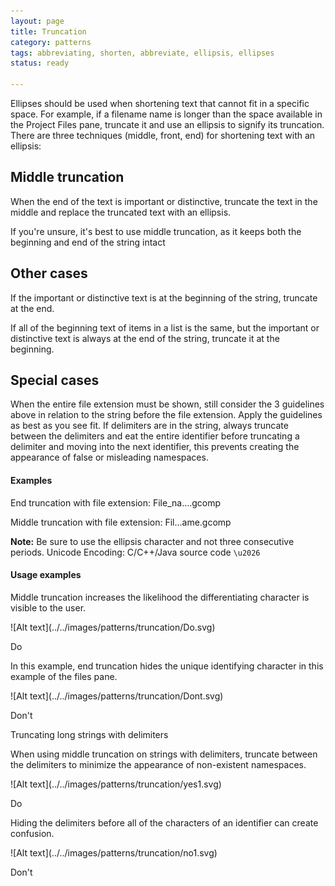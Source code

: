 ```yaml
---
layout: page
title: Truncation
category: patterns
tags: abbreviating, shorten, abbreviate, ellipsis, ellipses
status: ready

---
```


Ellipses should be used when shortening text that cannot fit in a specific space. For example, if a filename name is longer than the space available in the Project Files pane, truncate it and use an ellipsis to signify its truncation. There are three techniques (middle, front, end) for shortening text with an ellipsis:

## Middle truncation
 When the end of the text is important or distinctive, truncate the text in the middle and replace the truncated text with an ellipsis.

If you're unsure, it's best to use middle truncation, as it keeps both the beginning and end of the string intact

## Other cases

If the important or distinctive text is at the beginning of the string, truncate at the end.

If all of the beginning text of items in a list is the same, but the important or distinctive text is always at the end of the string, truncate it at the beginning.

## Special cases
When the entire file extension must be shown, still consider the 3 guidelines above in relation to the string before the file extension. Apply the guidelines as best as you see fit.  If delimiters are in the string, always truncate between the delimiters and eat the entire identifier before truncating a delimiter and moving into the next identifier, this prevents creating the appearance of false or misleading namespaces.

#### Examples

End truncation with file extension: File_na….gcomp

Middle truncation with file extension: Fil…ame.gcomp

**Note:** Be sure to use the ellipsis character and not three consecutive periods. 
Unicode Encoding: C/C++/Java source code `\u2026`


#### Usage examples



Middle truncation increases the likelihood the differentiating character is visible to the user.
<div class="do" markdown="1">
![Alt text](../../images/patterns/truncation/Do.svg)  

Do
</div>

In this example, end truncation hides the unique identifying character in this example of the files pane.

 
<div class="dont" markdown="1">
![Alt text](../../images/patterns/truncation/Dont.svg)  

Don't
</div>


Truncating long strings with delimiters

When using middle truncation on strings with delimiters, truncate between the delimiters to minimize the appearance of non-existent namespaces.
<div class="do" markdown="1">
![Alt text](../../images/patterns/truncation/yes1.svg)  
 
Do
</div>

Hiding the delimiters before all of the characters of an identifier can create confusion.
<div class="dont" markdown="1">
![Alt text](../../images/patterns/truncation/no1.svg)   

Don't
</div>

